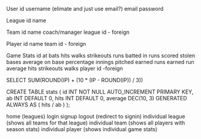 User
    id
    username (elimate and just use email?)
    email
    password

League
    id
    name

Team
    id
    name
    coach/manager
    league id - foreign

Player
    id
    name
    team id - foreign

Game Stats
    id
    at bats
    hits
    walks
    strikeouts
    runs batted in
    runs scored
    stolen bases
    average
    on base percentage
    innings pitched
    earned runs
    earned run average
    hits
    strikeouts
    walks
    player id -foreign

SELECT SUM(ROUND(IP) + (10 * (IP - ROUND(IP)) / 3))

CREATE TABLE stats (
  id INT NOT NULL AUTO_INCREMENT PRIMARY KEY,
  ab INT DEFAULT 0,
  hits INT DEFAULT 0,
  average DEC(10, 3) GENERATED ALWAYS AS ( hits / ab )
);

home (leagues)
login
signup
logout (redirect to signin)
individual league (shows all teams for that league)
individual team (shows all players with season stats)
individual player (shows individual game stats)